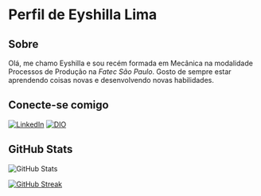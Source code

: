 # Perfil de Eyshilla Lima
## Sobre ## 

Olá, me chamo Eyshilla e sou recém formada em Mecânica na modalidade Processos de Produção na *Fatec São Paulo*. Gosto de sempre estar aprendendo coisas novas e desenvolvendo novas habilidades.


## Conecte-se comigo
[![LinkedIn](https://img.shields.io/badge/LinkedIn-000?style=for-the-badge&logo=linkedin&logoColor=0E76A8)](https://www.linkedin.com/in/eyshilla-lima/) [![DIO](https://img.shields.io/badge/Meu_perfil_na_Dio-211?style=for-the-badge&logo=Dio)](https://web.dio.me/users/eyshilla_lorena/?tab=achievements)




## GitHub Stats
![GitHub Stats](https://github-readme-stats.vercel.app/api?username=Eyshilla&theme=transparent&bg_color=000&border_color=30A3DC&show_icons=true&icon_color=30A3DC&title_color=b768a2&text_color=BBB)

[![GitHub Streak](https://streak-stats.demolab.com/?user=eyshilla&theme=bear&background=000&border=30A3DC&dates=FFF)](https://git.io/streak-stats)
